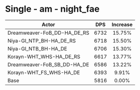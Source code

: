 # Single - am - night_fae
| Actor | DPS | Increase |
|---|:---:|:---:|
|Dreamweaver-FoB_DD-HA_DE_RS|6732|15.75%|
|Niya-GI_NTP_BH-HA_DE_RS|6718|15.50%|
|Niya-GI_NTB_BH-HA_DE|6706|15.30%|
|Korayn-WHT_WHS-HA_DE_RS|6617|13.77%|
|Dreamweaver-FoB_SB_DD-HA_DE|6586|13.22%|
|Korayn-WHT_FS_WHS-HA_DE|6393|9.91%|
|Base|5816|0.00%|
